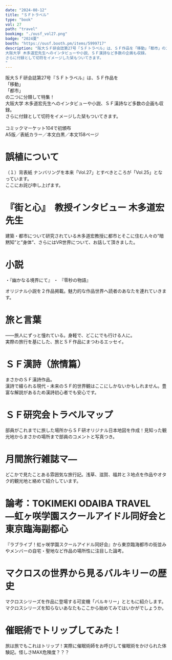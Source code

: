 ```yaml
---
date: "2024-08-12"
title: "ＳＦトラベル"
type: "book"
vol: 27
path: "travel"
bookimg: "./ousf_vol27.png"
badge: "2024夏"
booth: "https://ousf.booth.pm/items/5999717"
description: "阪大ＳＦ研会誌第27号『ＳＦトラベル』は、ＳＦ作品を「移動」「都市」の二つに分類して特集！
大阪大学 木多道宏先生へのインタビューや小説、ＳＦ漢詩など多数の企画も収録。
さらに付録として切符をイメージした栞もついてきます。
"
---
```


阪大ＳＦ研会誌第27号『ＳＦトラベル』は、ＳＦ作品を  
「移動」  
「都市」  
の二つに分類して特集！  
大阪大学 木多道宏先生へのインタビューや小説、ＳＦ漢詩など多数の企画も収録。  
さらに付録として切符をイメージした栞もついてきます。  
<br>
コミックマーケット104で初頒布  
A5版／表紙カラー／本文白黒／本文158ページ

# 誤植について

（１）背表紙
ナンバリングを本来「Vol.27」とすべきところが「Vol.25」となっています。  
ここにお詫び申し上げます。

# 『街と心』　教授インタビュー 木多道宏先生

建築・都市について研究されている木多道宏教授に都市とそこに住む人々の”暗黙知”と”身体”、さらにはVR世界について、お話して頂きました。

# 小説
・『幽かなる境界にて』
・ 『零秒の物語』

オリジナル小説を２作品掲載。魅力的な作品世界へ読者のあなたを連れていきます。

# 旅と言葉

――旅人にずっと憧れている。身軽で、どこにでも行ける人に。  
実際の旅行を基にした、旅とＳＦ作品にまつわるエッセイ。

# ＳＦ漢詩（旅情篇）

まさかのＳＦ漢詩作品。  
漢詩で綴られる現代・未来のＳＦ的世界観はここにしかないかもしれません。豊富な解説があるため漢詩初心者でも安心です。

# ＳＦ研究会トラベルマップ

部員がこれまでに旅した場所からＳＦ研オリジナル日本地図を作成！見知った観光地からまさかの場所まで部員のコメントと写真つき。

# 月間旅行雑誌マ―

どこかで見たことある雰囲気な旅行記。浅草、滋賀、福井と３地点を作品やオタク的観光地と絡めて紹介しています。

# 論考：TOKIMEKI ODAIBA TRAVEL　―虹ヶ咲学園スクールアイドル同好会と東京臨海副都心

『ラブライブ！虹ヶ咲学園スクールアイドル同好会』から東京臨海都市の街並みやメンバーの自宅・聖地など作品の場所性に注目した論考。

# マクロスの世界から見るバルキリーの歴史

マクロスシリーズを作品に登場する可変機「バルキリー」とともに紹介します。マクロスシリーズを知らないあなたもここから始めてみてはいかがでしょうか。

# 催眠術でトリップしてみた！

旅は旅でもこれはトリップ！実際に催眠術師をお呼びして催眠術をかけられた体験記。怪しさMAX危険度？？？
